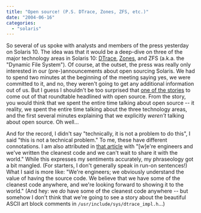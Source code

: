 ```yaml
---
title: "Open source! (P.S. DTrace, Zones, ZFS, etc.)"
date: "2004-06-16"
categories: 
  - "solaris"
---
```


So several of us spoke with analysts and members of the press yesterday on Solaris 10. The idea was that it would be a deep-dive on three of the major technology areas in Solaris 10: [DTrace](http://www.sun.com/bigadmin/content/dtrace), [Zones](http://www.sun.com/bigadmin/content/zones), and ZFS (a.k.a. the "Dynamic File System"). Of course, at the outset, the press was really only interested in our (pre-)announcements about open sourcing Solaris. We had to spend two minutes at the beginning of the meeting saying yes, we were committed to it, and no, they weren't going to get any additional information out of us. But I guess I shouldn't be too surprised that [one of the stories](http://www.internetnews.com/ent-news/article.php/3368921) to come out of that roundtable headlined with open source. From the story, you would think that we spent the entire time talking about open source -- it reality, we spent the entire time talking about the three technology areas, and the first several minutes explaining that we explicitly _weren't_ talking about open source. Oh well...  
  
And for the record, I didn't say "technically, it is not a problem to do this", I said "this is not a technical problem." To me, these have different connotations. I am also attributed in [that article](http://www.internetnews.com/ent-news/article.php/3368921) with "\[w\]e're engineers and we've written the cleanest code and we can't wait to share it with the world." While this expresses my sentiments accurately, my phraseology got a bit mangled. (For starters, I don't generally speak in run-on sentences!) What I said is more like: "We're engineers; we obviously understand the value of having the source code. We believe that we have some of the cleanest code anywhere, and we're looking forward to showing it to the world." (And hey: we _do_ have some of the cleanest code anywhere -- but somehow I don't think that we're going to see a story about the beautiful ASCII art block comments in `/usr/include/sys/dtrace_impl.h`...)
